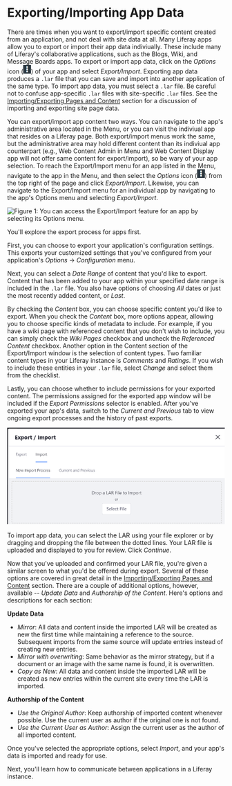 # Exporting/Importing App Data [](id=exporting-importing-app-data)

There are times when you want to export/import specific content created from an
application, and not deal with site data at all. Many Liferay apps allow you to
export or import their app data indiviually. These include many of Liferay's
collaborative applications, such as the Blogs, Wiki, and Message Boards apps. To
export or import app data, click on the *Options* icon
(![Options](../../../images/icon-options.png)) of your app and select
*Export/Import*. Exporting app data produces a `.lar` file that you can save
and import into another application of the same type. To import app
data, you must select a `.lar` file. Be careful not to confuse app-specific
`.lar` files with site-specific `.lar` files. See the
[Importing/Exporting Pages and Content](/discover/portal/-/knowledge_base/7-0/importing-exporting-pages-and-content)
section for a discussion of importing and exporting site page data.

You can export/import app content two ways. You can navigate to the
app's administrative area located in the Menu, or you can visit the
indiviual app that resides on a Liferay page. Both export/import menus work
the same, but the administrative area may hold different content than its indiviual
app counterpart (e.g., Web Content Admin in Menu and Web Content Display app
will not offer same content for export/import), so be wary of your app
selection. To reach the Export/Import menu for an app listed in the Menu,
navigate to the app in the Menu, and then select the *Options* icon
(![Options](../../../images/icon-options.png)) from the top right of the page
and click *Export/Import*. Likewise, you can navigate to the Export/Import menu
for an individual app by navigating to the app's Options menu and selecting
*Export/Import*.

![Figure 1: You can access the *Export/Import* feature for an app by selecting its Options menu.](../../../images/portlet-export-import-feature.png)

You'll explore the export process for apps first.

First, you can choose to export your application's configuration settings. This
exports your customized settings that you've configured from your application's
*Options* &rarr; *Configuration* menu.

Next, you can select a *Date Range* of content that you'd like to export.
Content that has been added to your app within your specified date range is
included in the `.lar` file. You also have options of choosing *All* dates or
just the most recently added content, or *Last*.

By checking the *Content* box, you can choose specific content you'd like to
export. When you check the *Content* box, more options appear, allowing you to
choose specific kinds of metadata to include. For example, if you have a wiki
page with referenced content that you don't wish to include, you can simply
check the *Wiki Pages* checkbox and uncheck the *Referenced Content* checkbox.
Another option in the Content section of the Export/Import window is the
selection of content types. Two familiar content types in your Liferay instance
is *Comments* and *Ratings*. If you wish to include these entities in your
`.lar` file, select *Change* and select them from the checklist.

Lastly, you can choose whether to include permissions for your exported content.
The permissions assigned for the exported app window will be included if the
*Export Permissions* selector is enabled. After you've exported your app's data,
switch to the *Current and Previous* tab to view ongoing export processes and
the history of past exports.

![Figure 2: When importing app data, you can choose a LAR file using the file explorer or drag and drop the file between the dotted lines.](../../../images/import-menu.png)

To import app data, you can select the LAR using your file explorer or by
dragging and dropping the file between the dotted lines. Your LAR file is
uploaded and displayed to you for review. Click *Continue*.

Now that you've uploaded and confirmed your LAR file, you're given a similar
screen to what you'd be offered during export. Several of these options are
covered in great detail in the
[Importing/Exporting Pages and Content](/discover/portal/-/knowledge_base/7-0/importing-exporting-pages-and-content)
section. There are a couple of additional options, however, available -- *Update
Data* and *Authorship of the Content*. Here's options and descriptions for each
section:

**Update Data**

* *Mirror*: All data and content inside the imported LAR will be created as new
the first time while maintaining a reference to the source. Subsequent imports
from the same source will update entries instead of creating new entries.
* *Mirror with overwriting*: Same behavior as the mirror strategy, but if a
document or an image with the same name is found, it is overwritten.
* *Copy as New*: All data and content inside the imported LAR will be created as
new entries within the current site every time the LAR is imported.

**Authorship of the Content**

* *Use the Original Author*: Keep authorship of imported content whenever
possible. Use the current user as author if the original one is not found.
* *Use the Current User as Author*: Assign the current user as the author of all
imported content.

Once you've selected the appropriate options, select *Import*, and your
app's data is imported and ready for use.

Next, you'll learn how to communicate between applications in a Liferay
instance.
